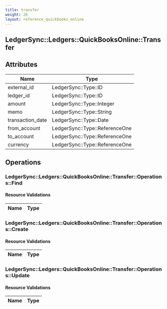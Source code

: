```yaml
---
title: transfer
weight: 26
layout: reference_quickbooks_online
---
```


## LedgerSync::Ledgers::QuickBooksOnline::Transfer

## Attributes

| Name | Type |
| ---- | ---- |
| external_id | LedgerSync::Type::ID |
| ledger_id | LedgerSync::Type::ID |
| amount | LedgerSync::Type::Integer |
| memo | LedgerSync::Type::String |
| transaction_date | LedgerSync::Type::Date |
| from_account | LedgerSync::Type::ReferenceOne |
| to_account | LedgerSync::Type::ReferenceOne |
| currency | LedgerSync::Type::ReferenceOne |


## Operations

### LedgerSync::Ledgers::QuickBooksOnline::Transfer::Operations::Find

#### Resource Validations

| Name | Type |
| ---- | ---- |
### LedgerSync::Ledgers::QuickBooksOnline::Transfer::Operations::Create

#### Resource Validations

| Name | Type |
| ---- | ---- |
### LedgerSync::Ledgers::QuickBooksOnline::Transfer::Operations::Update

#### Resource Validations

| Name | Type |
| ---- | ---- |
